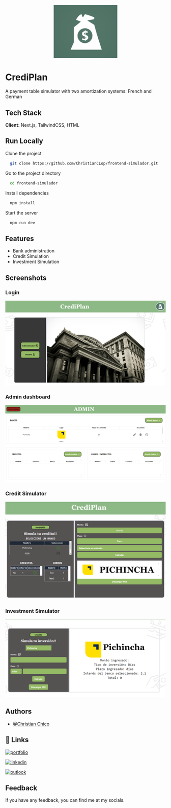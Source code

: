 <p align="center">
  <a href="http://nestjs.com/" target="blank"><img src="public/img/logoApp.png" width="200" alt="Nest Logo" /></a>
</p>

# CrediPlan 

A payment table simulator with two amortization systems: French and German
## Tech Stack

**Client:** Next.js, TailwindCSS, HTML

## Run Locally

Clone the project

```bash
  git clone https://github.com/ChristianCLop/frontend-simulador.git
```

Go to the project directory

```bash
  cd frontend-simulador
```

Install dependencies

```bash
  npm install
```

Start the server

```bash
  npm run dev
```

## Features

- Bank administration
- Credit Simulation
- Investment Simulation

## Screenshots
### Login
![App Screenshot](public/imgs/login.png)

### Admin dashboard
![App Screenshot](public/imgs/admin.png)

### Credit Simulator
![App Screenshot](public/imgs/credit.png)

### Investment Simulator
![App Screenshot](public/imgs/investment.png)


## Authors

- [@Christian Chico](https://www.github.com/ChristianCLop)


## 🔗 Links
[![portfolio](https://img.shields.io/badge/Mi_Portafolio-000?style=flat&logo=ko-fi&logoColor=white)](https://katherineoelsner.com/)

[![linkedin](https://img.shields.io/badge/linkedin-0A66C2?style=flat&logo=linkedin&logoColor=white)](https://linkedin.com/in/christianchicolópez)

[![outlook](https://img.shields.io/badge/Microsoft_Outlook-blue?style=flat-square&logo=microsoft-outlook&logoColor=white)](mailto:christian.chico@hotmail.com)

## Feedback

If you have any feedback, you can find me at my socials. 


